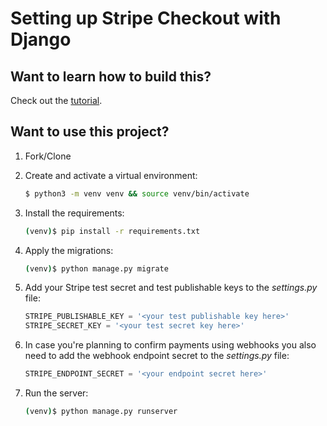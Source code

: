 # Setting up Stripe Checkout with Django

## Want to learn how to build this?

Check out the [tutorial](https://testdriven.io/blog/django-stripe-tutorial/).

## Want to use this project?

1. Fork/Clone

1. Create and activate a virtual environment:

    ```sh
    $ python3 -m venv venv && source venv/bin/activate
    ```

1. Install the requirements:

    ```sh
    (venv)$ pip install -r requirements.txt
    ```

1. Apply the migrations:

    ```sh
    (venv)$ python manage.py migrate
    ```

1. Add your Stripe test secret and test publishable keys to the *settings.py* file:

    ```python
    STRIPE_PUBLISHABLE_KEY = '<your test publishable key here>'
    STRIPE_SECRET_KEY = '<your test secret key here>'
    ```

1. In case you're planning to confirm payments using webhooks you also need to add the webhook endpoint secret to the *settings.py* file:

    ```python
    STRIPE_ENDPOINT_SECRET = '<your endpoint secret here>'
    ```

1. Run the server:

    ```sh
    (venv)$ python manage.py runserver
    ```
